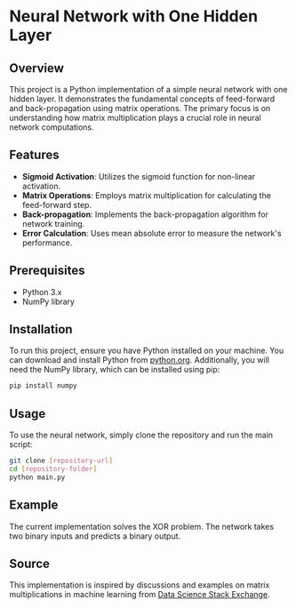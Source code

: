 
# Neural Network with One Hidden Layer

## Overview
This project is a Python implementation of a simple neural network with one hidden layer. It demonstrates the fundamental concepts of feed-forward and back-propagation using matrix operations. The primary focus is on understanding how matrix multiplication plays a crucial role in neural network computations.

## Features
- **Sigmoid Activation**: Utilizes the sigmoid function for non-linear activation.
- **Matrix Operations**: Employs matrix multiplication for calculating the feed-forward step.
- **Back-propagation**: Implements the back-propagation algorithm for network training.
- **Error Calculation**: Uses mean absolute error to measure the network's performance.

## Prerequisites
- Python 3.x
- NumPy library

## Installation
To run this project, ensure you have Python installed on your machine. You can download and install Python from [python.org](https://www.python.org/). Additionally, you will need the NumPy library, which can be installed using pip:

```bash
pip install numpy
```

## Usage
To use the neural network, simply clone the repository and run the main script:

```bash
git clone [repository-url]
cd [repository-folder]
python main.py
```

## Example
The current implementation solves the XOR problem. The network takes two binary inputs and predicts a binary output.

## Source
This implementation is inspired by discussions and examples on matrix multiplications in machine learning from [Data Science Stack Exchange](https://datascience.stackexchange.com/questions/75855/what-types-of-matrix-multiplication-are-used-in-machine-learning-when-are-they).
